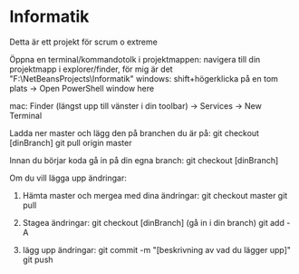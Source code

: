 # Informatik
Detta är ett projekt för scrum o extreme

Öppna en terminal/kommandotolk i projektmappen:
navigera till din projektmapp i explorer/finder, för mig är det "F:\NetBeansProjects\Informatik"
windows:
	shift+högerklicka på en tom plats -> Open PowerShell window here

mac:
	Finder (längst upp till vänster i din toolbar) -> Services -> New Terminal 

Ladda ner master och lägg den på branchen du är på:
	git checkout [dinBranch]
	git pull origin master

Innan du börjar koda gå in på din egna branch:
	git checkout [dinBranch]

Om du vill lägga upp ändringar:
1. Hämta master och mergea med dina ändringar:
	git checkout master
	git pull

2. Stagea ändringar:
	git checkout [dinBranch] (gå in i din branch)
	git add -A

3. lägg upp ändringar:
	git commit -m "[beskrivning av vad du lägger upp]"
	git push
